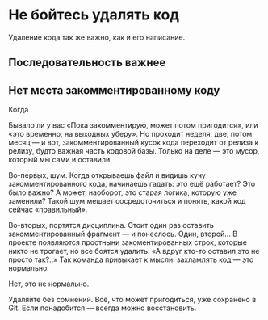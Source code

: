 # Не бойтесь удалять код

Удаление кода так же важно, как и его написание.

## Последовательность важнее

## Нет места закомментированному коду

Когда

Бывало ли у вас «Пока закомментирую, может потом пригодится», или «это временно, на выходных уберу».
Но проходит неделя, две, потом месяц — и вот, закомментированный кусок кода переходит от релиза к релизу, будто важная часть кодовой базы.
Только на деле — это мусор, который мы сами и оставили.

Во-первых, шум. Когда открываешь файл и видишь кучу закомментированного кода, начинаешь гадать: это ещё работает?
 Это было важно? А может, наоборот, это старая логика, которую уже заменили?
 Такой шум мешает сосредоточиться и понять, какой код сейчас «правильный».

Во-вторых, портятся дисциплина.
Стоит один раз оставить закомментированный фрагмент — и понеслось. Один, второй...
В проекте появляются простныни закоментированных строк, которые никто не трогает, но все боятся удалить.
«А вдруг кто-то оставил это не просто так?..»
Так команда привыкает к мысли: захламлять код — это нормально.

Нет, это не нормально.

Удаляйте без сомнений. Всё, что может пригодиться, уже сохранено в Git.
Если понадобится — всегда можно восстановить.
